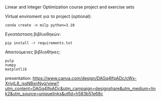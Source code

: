 Linear and Integer Optimization course project and exercise sets

Virtual enviroment για το project (optional):
```
conda create -n milp python=3.10
```
Εγκατάσταση βιβλιοθηκών:
```
pip install -r requirements.txt
```
Απαιτούμενες βιβλιοθήκες:
```
pulp
numpy
matplotlib
```

presentation: https://www.canva.com/design/DAGq4lfpADc/cWx-XriyIL8_jssNBxnNyg/view?utm_content=DAGq4lfpADc&utm_campaign=designshare&utm_medium=link2&utm_source=uniquelinks&utlId=h583b51e68c
